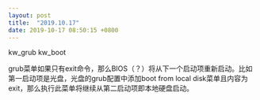 ```yaml
---
layout: post
title:  "2019.10.17"
date: 2019-10-17 08:50:15 +0800   
---
```


kw_grub
kw_boot

grub菜单如果只有exit命令，那么BIOS（？）将从下一个启动项重新启动。比如第一启动项是光盘，光盘的grub配置中添加boot from local disk菜单且内容为exit，那么执行此菜单将继续从第二启动项即本地硬盘启动。
